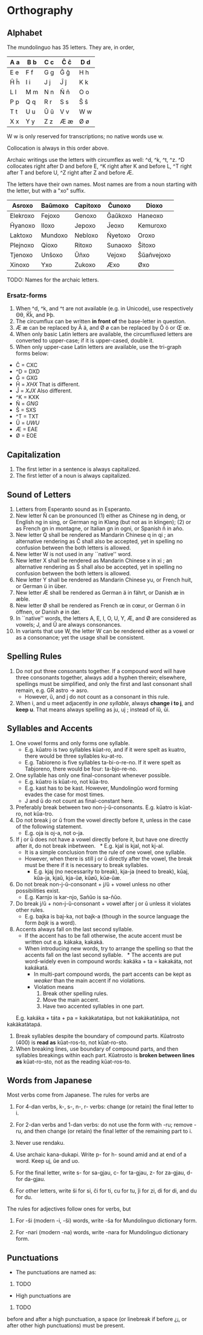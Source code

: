 Orthography
===========

Alphabet
--------

The mundolinguo has 35 letters. They are, in order, 
     
 A a | B b | C c | Ĉ ĉ | D d 
-----|-----|-----|-----|-----
 E e | F f | G g | Ĝ ĝ | H h
 Ĥ ĥ | I i | J j | Ĵ ĵ | K k 
 L l | M m | N n | Ñ ñ | O o 
 P p | Q q | R r | S s | Ŝ ŝ
 T t | U u | Ŭ ŭ | V v | W w 
 X x | Y y | Z z | Æ æ | Ø ø 

W w is only reserved for transcriptions; no native words use w. 

Collocation is always in this order above. 

Archaic writings use the letters with circumflex as well: ^d, ^k, ^t, ^z. 
^D collocates right after D and before E, 
^K right after K and before L, 
^T right after T and before U, 
^Z right after Z and before Æ. 

The letters have their own names. Most names are from a noun starting 
with the letter, but with a "xo" suffix. 

Asroxo  | Baŭmoxo | Capitoxo | Ĉunoxo | Dioxo  |
--------|---------|----------|--------|--------|
Elekroxo| Fejoxo  | Genoxo   | Ĝaŭkoxo| Haneoxo|
Ĥyanoxo | Iloxo   | Jepoxo   | Ĵeoxo  | Kemuroxo|
Laktoxo | Mundoxo | Nebloxo  | Ñyetoxo| Oroxo  |
Plejnoxo| Qioxo   | Ritoxo   | Sunaoxo| Ŝitoxo |
Tjenoxo | Unŝoxo  | Ŭñxo     | Vejoxo | Ŝŭañvejoxo|
Xinoxo  | Yxo     | Zukoxo   | Æxo    | Øxo    |

TODO: Names for the archaic letters. 

### Ersatz-forms

1. When ^d, ^k, and ^t are not available (e.g. in Unicode), use respectively Θθ, Ǩǩ, and Þþ. 
1. The circumflux can be written __in front of__ the base-letter in question. 
1. Æ æ can be replaced by Ä ä, and Ø ø can be replaced by Ö ö or Œ œ. 
1. When only basic Latin letters are available, the circumfluxed letters are converted to upper-case; if it is upper-cased, double it. 
1. When only upper-case Latin letters are available, use the tri-graph forms below: 
  * Ĉ = CXC
  * ^D = DXD
  * Ĝ = GXG
  * Ĥ = _XHX_    That is different. 
  * Ĵ = _XJX_    Also different. 
  * ^K = KXK
  * Ñ = _GNG_
  * Ŝ = SXS
  * ^T = TXT
  * Ŭ = _UWU_
  * Æ = EAE
  * Ø = EOE

Capitalization
--------------

1. The first letter in a sentence is always capitalized. 
1. The first letter of a noun is always capitalized. 

Sound of Letters
----------------
1. Letters from Esperanto sound as in Esperanto. 
1. New letter Ñ can be pronounced (1) either as Chinese ng in deng, or 
   English ng in sing, or German ng in Klang (but not as in klingen); 
   (2) or as French gn in montagne, or Italian gn in ogni, or Spanish ñ
   in año. 
1. New letter Q shall be rendered as Mandarin Chinese q in qi ; an 
   alternative rendering as Ĉ shall also be accepted, yet in spelling
   no confusion between the both letters is allowed. 
1. New letter W is not used in any ``native'' word. 
1. New letter X shall be rendered as Mandarin Chinese x in xi ; an
   alternative rendering as Ŝ shall also be accepted, yet in spelling
   no confusion between the both letters is allowed. 
1. New letter Y shall be rendered as Mandarin Chinese yu, or French huit, 
   or German ü in über. 
1. New letter Æ shall be rendered as German ä in fährt, or Danish æ in æble. 
1. New letter Ø shall be rendered as French œ in cœur, or German ö in öffnen, 
   or Danish ø in dør. 
1. In ``native'' words, the letters A, E, I, O, U, Y, Æ, and Ø are considered
   as vowels; J, and Ŭ are always consonances. 
1. In variants that use W, the letter W can be rendered either as a vowel
   or as a consonance; yet the usage shall be consistent. 

Spelling Rules
--------------

1. Do not put three consonants together. If a compound word will have three consonants
   together, always add a hyphen therein; elsewhere, spellings must be simplified, 
   and only the first and last consonant shall remain, e.g. GR astro -> asro. 
   * However, ŭ, and j do not count as a consonant in this rule. 
1. When i, and u meet adjacently in _one syllable_, always __change i to j__, and __keep u__. 
   That means always spelling as ju, uj ; instead of iŭ, ŭi. 

Syllables and Accents
---------------------

1. One vowel forms and only forms one syllable. 
   * E.g. kŭatro is two syllables kŭat-ro, and if it were spelt as kuatro, there would be three syllables ku-at-ro. 
   * E.g. Tabioreno is five syllables ta-bi-o-re-no. If it were spelt as Tabjoreno, there would be four: ta-bjo-re-no. 
1. One syllable has only one final-consonant whenever possible. 
   * E.g. kŭatro is kŭat-ro, not kŭa-tro. 
   * E.g. kast has to be kast. However, Mundolingŭo word forming evades the case for most times. 
   * J and ŭ do not count as final-constant here. 
1. Preferably break between two non-j-ŭ-consonants. E.g. kŭatro is kŭat-ro, not kŭa-tro. 
1. Do not break j or ŭ from the vowel directly before it, unless in the case of the following statement. 
   * E.g. oja is oj-a, not o-ja. 
1. If j or ŭ does not have a vowel directly before it, but have one directly after it, do not break inbetween. 
   * E.g. kjal is kjal, not kj-al. 
   * It is a simple conclusion from the rule of one vowel, one syllable. 
   * However, when there is still j or ŭ directly after the vowel, the break must be there if it is necessary to break syllables. 
      * E.g. kjaj (no necessarity to break), kja-ja (need to break), kŭaj, kŭa-ja, kjaŭ, kja-ŭø, kŭøŭ, kŭø-ŭæ. 
1. Do not break non-j-ŭ-consonant + j/ŭ + vowel unless no other possibilities exist. 
   * E.g. Karnjo is kar-njo, Sañŭo is sa-ñŭo. 
1. Do break j/ŭ + non-j-ŭ-consonant + vowel after j or ŭ unless it violates other rules. 
   * E.g. bajka is baj-ka, not bajk-a (though in the source language the form _bajk_ is a word). 
1. Accents always fall on the last second syllable. 
   * If the accent has to be fall otherwise, the acute accent must be written out e.g. kákaka, kakaká. 
   * When introducing new words, try to arrange the spelling so that the accents fall on the last second syllable. 
   * The accents are put word-widely even in compound words: kakáka + ta = kakakáta, not kakákatá. 
     * In multi-part compound words, the part accents can be kept as _weaker_ than the main accent if no violations. 
     * Violation means 
       1. Break other spelling rules. 
       1. Move the main accent. 
       1. Have two accented syllables in one part. 
       
       E.g. kakáka + táta + pa = kakàkatatápa, but not kakàkatàtápa, not kakàkatàtapá. 
1. Break syllables despite the boundary of compound parts. Kŭatrosto (400) is __read as__ kŭat-ros-to, not kŭat-ro-sto. 
1. When breaking lines, use boundary of compound parts, and then syllables breakings within each part. Kŭatrosto is __broken between lines as__ kŭat-ro-sto, not as the reading kŭat-ros-to. 

Words from Japanese
-------------------

Most verbs come from Japanese. The rules for verbs are

1. For 4-dan verbs, k-, s-, n-, r- verbs: change (or retain) the final 
letter to i. 

1. For 2-dan verbs and 1-dan verbs: do not use the form with -ru; remove
-ru, and then change (or retain) the final letter of the remaining part to
i. 

1. Never use rendaku.  

1. Use archaic kana-dukapi. Write p- for h- sound amid and at end of a word. 
Keep uj, ŭe and uo. 

1. For the final letter, write s- for sa-gjau, c- for ta-gjau, z- for za-gjau, d- for da-gjau. 

1. For other letters, write ŝi for si, ĉi for ti, cu for tu, ĵi for zi, 
  di for di, and du for du. 

The rules for adjectives follow ones for verbs, but

1. For -ŝi (modern -i, -ŝi) words, write -ŝa for Mundolinguo dictionary form. 

1. For -nari (modern -na) words, write -nara for Mundolinguo dictionary form. 

Punctuations
------------
* The punctuations are named as: 

1. TODO

* High punctuations are

1. TODO

before and after a high punctuation, a space (or linebreak if before ¿¡, or after other high punctuations) must be present. 
